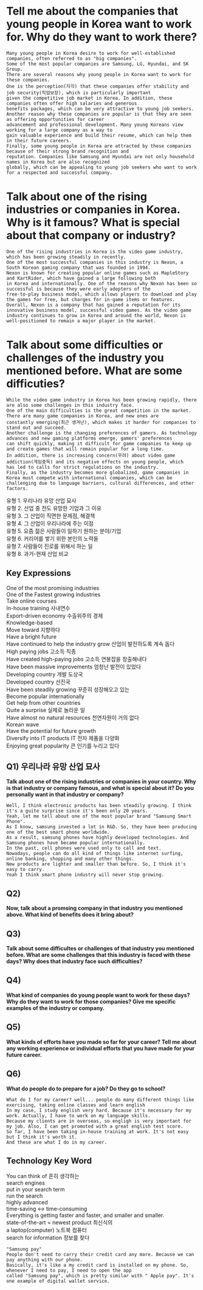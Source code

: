# Tell me about the companies that young people in Korea want to work for. Why do they want to work there?
```
Many young people in Korea desire to work for well-established companies, often referred to as "big companies".
Some of the most popular companies are Samsung, LG, Hyundai, and SK Group.
There are several reasons why young people in Korea want to work for these companies.
One is the perception(지각) that these companies offer stability and job security(직업보장), which is particularly important
given the competitive job market in Korea. In addition, these companies often offer high salaries and generous
benefits packages, which can be very attractive to young job seekers.
Another reason why these companies are popular is that they are seen as offering opportunities for career
advancement and professional development. Many young Koreans view working for a large company as a way to
gain valuable experience and build their resume, which can help them in their future careers.
Finally, some young people in Korea are attracted by these companies because of their strong brand recognition and
reputation. Companies like Samsung and Hyundai are not only household names in Korea but are also recognized
globally, which can be appealing to young job seekers who want to work for a respected and successful company.
```
# Talk about one of the rising industries or companies in Korea. Why is it famous? What is special about that company or industry?
```
One of the rising industries in Korea is the video game industry, which has been growing steadily in recently.
One of the most successful companies in this industry is Nexon, a South Korean gaming company that was founded in 1994.
Nexon is known for creating popular online games such as MapleStory and KartRider, which have gained a large following both
in Korea and internationally. One of the reasons why Nexon has been so successful is because they were early adopters of the
free-to-play business model, which allows players to download and play the games for free, but charges for in-game items or features.
Overall, Nexon is a company that has gained a reputation for its innovative business model, successful video games. As the video game
industry continues to grow in Korea and around the world, Nexon is well-positioned to remain a major player in the market.
```
# Talk about some difficulties or challenges of the industry you mentioned before. What are some difficuties?
```
While the video game industry in Korea has been growing rapidly, there are also some challenges in this industry face.
One of the main difficulties is the great competition in the market. There are many game companies in Korea, and new ones are
constantly emerging(최근 생겨난), which makes it harder for companies to stand out and succeed.
Another challenge is the changing preferences of gamers. As technology advances and new gaming platforms emerge, gamers' preferences
can shift quickly, making it difficult for game companies to keep up and create games that will remain popular for a long time.
In addition, there is increasing concern(우려) about video game addiction(게임중독) and its negative effects on young people, which
has led to calls for strict regulations on the industry.
Finally, as the industry becomes more globalized, game companies in Korea must compete with international companies, which can be
challenging due to language barriers, cultural differences, and other factors.
```
유형 1. 우리나라 유망 산업 묘사  
유형 2. 산업 중 전도 유망한 기업과 그 이유  
유형 3. 그 산업이 직면한 문제점, 해결책  
유형 4. 그 산업이 우리나라에 주는 이점  
유형 5. 요즘 젊은 사람들이 일하기 원하는 분야/기업  
유형 6. 커리어를 쌓기 위한 본인의 노력들  
유형 7. 사람들이 진로를 위해서 하는 일  
유형 8. 과거-현재 산업 비교  

## Key Expressions
One of the most promising industries  
One of the Fastest growing industries  
Take online courses  
In-house training  사내연수  
Export-driven economy 수출위주의 경제  
Knowledge-based  
Move toward 지향하다  
Have a bright future  
Have continued to help the industry grow 산업이 발전하도록 계속 돕다  
High paying jobs 고소득 직종  
Have created high-paying jobs 고소득 연봉잡을 창출해내다  
Have been massive improvements 엄청난 발전이 있었다  
Developing country 개발 도상국  
Developed country 선진국  
Have been steadily growing 꾸준히 성장해오고 있는  
Become popular internationally  
Get help from other countries  
Quite a surprise 실제로 놀라운 일  
Have almost no natural resources 천연자원이 거의 없다  
Korean wave  
Have the potential for future growth  
Diversify into IT products IT  전자 제품을 다양화  
Enjoying great popularity 큰 인기를 누리고 있다  

## Q1) 우리나라 유망 산업 묘사  
__Talk about one of the rising industries or companies in your country. Why is that industry or company famous, and 
what is special about it? Do you personally want in that industry or company?__  
```
Well, I think electronic products has been steadily growing. I think it's a guite surprise since it's been only 20 years.  
Yeah, let me tell about one of the most popular brand "Samsung Smart Phone".  
As I know, samsung invested a lot in R&D. So, they have been producing one of the best smart phone worldwide.  
As a result, samsung phones have highly developed technologies. And Samsung phones have became popular internationally.  
In the past, cell phones were used only to call and text.  
Nowadays, people can do all kind of things like internet surfing, online banking, shopping and many other things.  
New products are lighter and smaller than before. So, I think it's easy to carry.  
Yeah I think smart phone industry will never stop growing.
```
## Q2)
__Now, talk about a promsing company in that industry you mentioned above. What kind of benefits does it bring about?__  
## Q3)
__Talk about some difficultes or challenges of that industry you mentioned before. What are some challenges that this industry is faced
 with these days? Why does that industry face such difficulties?__  
## Q4)
__What kind of companies do young people want to work for these days? Why do they want to work for those companies? Give me specific examples of the industry or company.__  
## Q5)
__What kinds of efforts have you made so far for your career? Tell me about any working experience or individual efforts that you have made for your future career.__  
## Q6)
__What do people do to prepare for a job? Do they go to school?__  
```
What do I for my career? well... people do many different things like exercising, taking online classes and learn english  
In my case, I study english very hard. Because it's necessary for my work. Actually, I have to work on my language skills.  
Because my clients are in overseas, so engligh is very important for my job. Also, I can get promoted with a great english test score.  
So far, I have been taking in-house training at work. It's not easy but I think it's worth it.  
And these are what I do in my career.  
```
## Technology Key Word  
You can think of 흔히 생각하는  
search engines  
put in your search term  
run the search  
highly advanced  
time-saving ↔ time-consuming  
Everything is getting faster and faster, and smaller and smaller.  
state-of-the-art = newest product 최신식의  
a laptop(computer) 노트북 컴퓨터  
search for information 정보를 찾다  
```
"Samsung pay"  
People don't need to carry their credit card any more. Because we can pay anything with our phone.  
Basically, it's like a my credit card is installed on my phone. So, whenever I need to pay, I need to open the app  
called "Samsung pay", which is pretty similar with " Apple pay". It's one example of digital wallet service.  
```

